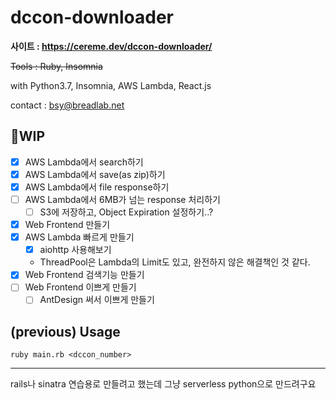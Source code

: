 # dccon-downloader

**사이트 : https://cereme.dev/dccon-downloader/**

~~Tools : Ruby, Insomnia~~

with Python3.7, Insomnia, AWS Lambda, React.js

contact : bsy@breadlab.net

## 🚧WIP
  - [x] AWS Lambda에서 search하기
  - [x] AWS Lambda에서 save(as zip)하기
  - [x] AWS Lambda에서 file response하기
  - [ ] AWS Lambda에서 6MB가 넘는 response 처리하기
    - [ ] S3에 저장하고, Object Expiration 설정하기..?
  - [x] Web Frontend 만들기
  - [x] AWS Lambda 빠르게 만들기
    - [x] aiohttp 사용해보기
    * ThreadPool은 Lambda의 Limit도 있고, 완전하지 않은 해결책인 것 같다.
  - [x] Web Frontend 검색기능 만들기
  - [ ] Web Frontend 이쁘게 만들기
    - [ ] AntDesign 써서 이쁘게 만들기

## (previous) Usage

~~~
ruby main.rb <dccon_number>
~~~
---

rails나 sinatra 연습용로 만들려고 했는데 그냥 serverless python으로 만드려구요